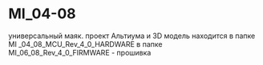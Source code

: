 # MI_04-08
универсальный маяк.
проект Альтиума и 3D модель находится в папке MI _04_08_MCU_Rev_4_0_HARDWARE
в папке MI_06_08_Rev_4_0_FIRMWARE - прошивка

